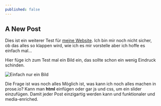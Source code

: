 ```yaml
---
published: false
---
```

## A New Post

Dies ist ein weiterer Test für [meine Website](google.com). Ich bin mir noch nicht sicher, ob das alles so klappen wird, wie ich es mir vorstelle aber ich hoffe es einfach mal...

Hier füge ich zum Test mal ein Bild ein, das sollte schon ein wenig Eindruck schinden.

![Einfach nur ein Bild]({{site.baseurl}}/_posts/Logo_Katze.png)

Die Frage ist was noch alles Möglich ist, was kann ich noch alles machen in prose.io?
Kann man **html** einfügen oder gar js und css, um ein slider einzufügen. Damit jeder Post einzigartig werden kann und funktionaler und media-enriched.

